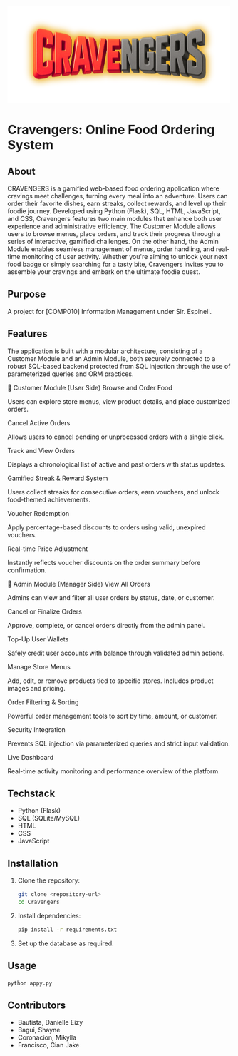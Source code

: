 ![Cravengers Logo](./templates/assets/cravengers.png)

# Cravengers: Online Food Ordering System

## About

CRAVENGERS is a gamified web-based food ordering application where cravings meet challenges, turning every meal into an adventure. Users can order their favorite dishes, earn streaks, collect rewards, and level up their foodie journey. Developed using Python (Flask), SQL, HTML, JavaScript, and CSS, Cravengers features two main modules that enhance both user experience and administrative efficiency. The Customer Module allows users to browse menus, place orders, and track their progress through a series of interactive, gamified challenges. On the other hand, the Admin Module enables seamless management of menus, order handling, and real-time monitoring of user activity. Whether you're aiming to unlock your next food badge or simply searching for a tasty bite, Cravengers invites you to assemble your cravings and embark on the ultimate foodie quest.

## Purpose

A project for [COMP010] Information Management under Sir. Espineli.

## Features

The application is built with a modular architecture, consisting of a Customer Module and an Admin Module, both securely connected to a robust SQL-based backend protected from SQL injection through the use of parameterized queries and ORM practices.

🔹 Customer Module (User Side)
Browse and Order Food

Users can explore store menus, view product details, and place customized orders.

Cancel Active Orders

Allows users to cancel pending or unprocessed orders with a single click.

Track and View Orders

Displays a chronological list of active and past orders with status updates.

Gamified Streak & Reward System

Users collect streaks for consecutive orders, earn vouchers, and unlock food-themed achievements.

Voucher Redemption

Apply percentage-based discounts to orders using valid, unexpired vouchers.

Real-time Price Adjustment

Instantly reflects voucher discounts on the order summary before confirmation.

🔸 Admin Module (Manager Side)
View All Orders

Admins can view and filter all user orders by status, date, or customer.

Cancel or Finalize Orders

Approve, complete, or cancel orders directly from the admin panel.

Top-Up User Wallets

Safely credit user accounts with balance through validated admin actions.

Manage Store Menus

Add, edit, or remove products tied to specific stores. Includes product images and pricing.

Order Filtering & Sorting

Powerful order management tools to sort by time, amount, or customer.

Security Integration

Prevents SQL injection via parameterized queries and strict input validation.

Live Dashboard

Real-time activity monitoring and performance overview of the platform.


## Techstack

- Python (Flask)
- SQL (SQLite/MySQL)
- HTML
- CSS
- JavaScript

## Installation

1. Clone the repository:
   ```bash
   git clone <repository-url>
   cd Cravengers
   ```
2. Install dependencies:
   ```bash
   pip install -r requirements.txt
   ```
3. Set up the database as required.

## Usage

```bash
python appy.py
```

## Contributors

- Bautista, Danielle Eizy
- Bagui, Shayne
- Coronacion, Mikylla
- Francisco, Cian Jake
